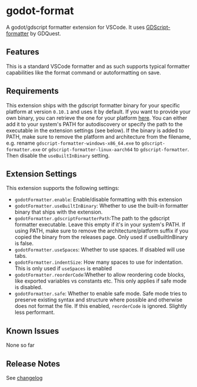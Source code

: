 # godot-format

A godot/gdscript formatter extension for VSCode. It uses [GDScript-formatter](https://github.com/GDQuest/GDScript-formatter) by GDQuest.

## Features

This is a standard VSCode formatter and as such supports typical formatter capabilities like the format command or autoformatting on save.

## Requirements

This extension ships with the gdscript formatter binary for your specific platform at version `0.10.1` and uses it by default.
If you want to provide your own binary, you can retrieve the one for your platform [here](https://github.com/GDQuest/GDScript-formatter/releases). You can either add it to your system's PATH for autodiscovery or specify the path to the executable in the extension settings (see below). If the binary is added to PATH, make sure to remove the platform and architecture from the filename, e.g. rename `gdscript-formatter-windows-x86_64.exe` to `gdscript-formatter.exe` or `gdscript-formatter-linux-aarch64` to `gdscript-formatter`. Then disable the `useBuiltInBinary` setting.

## Extension Settings

This extension supports the following settings:

- `godotFormatter.enable`: Enable/disable formatting with this extension
- `godotFormatter.useBuiltInBinary`: Whether to use the built-in formatter binary that ships with the extension.
- `godotFormatter.gdscriptFormatterPath`:The path to the gdscript formatter executable. Leave this empty if it's in your system's PATH. If using PATH, make sure to remove the architecture/platform suffix if you copied the binary from the releases page. Only used if useBuiltInBinary is false.
- `godotFormatter.useSpaces`: Whether to use spaces. If disabled will use tabs.
- `godotFormatter.indentSize`: How many spaces to use for indentation. This is only used if `useSpaces` is enabled
- `godotFormatter.reorderCode`:Whether to allow reordering code blocks, like exported variables vs constants etc. This only applies if safe mode is disabled.
- `godotFormatter.safe`: Whether to enable safe mode. Safe mode tries to preserve existing syntax and structure where possible and otherwise does not format the file. If this enabled, `reorderCode` is ignored. Slightly less performant.

## Known Issues

None so far

## Release Notes

See [changelog](https://marketplace.visualstudio.com/items/DoHe.godot-format/changelog)
